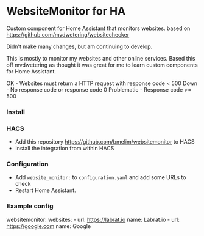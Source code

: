 # WebsiteMonitor for HA

Custom component for Home Assistant that monitors websites.
based on https://github.com/mvdwetering/websitechecker

Didn't make many changes, but am continuing to develop.

This is mostly to monitor my websites and other online services.
Based this off mvdwetering as thought it was great for me to learn custom components for Home Assistant.

OK - Websites must return a HTTP request with response code < 500
Down - No response code or response code 0
Problematic - Response code >= 500

### Install

### HACS

* Add this repository https://github.com/bmelim/websitemonitor to HACS
* Install the integration from within HACS

### Configuration

* Add `website_monitor:` to `configuration.yaml` and add some URLs to check
* Restart Home Assistant.

### Example config

websitemonitor:
  websites:
    - url: https://labrat.io
      name: Labrat.io
    - url: https://google.com
	  name: Google
